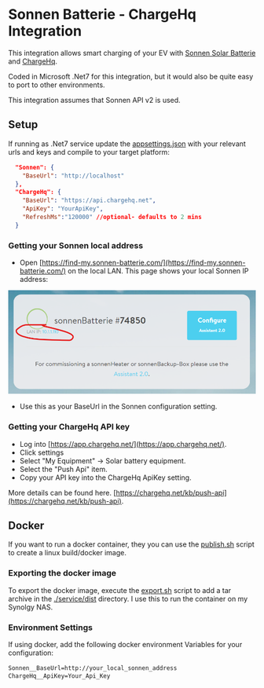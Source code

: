 # Sonnen Batterie - ChargeHq Integration

This integration allows smart charging of your EV with [Sonnen Solar Batterie](https://sonnen.com.au/) and [ChargeHq](https://chargehq.net/).

Coded in Microsoft .Net7 for this integration, but it would also be quite easy to port to other environments.

This integration assumes that Sonnen API v2 is used.

## Setup

If running as .Net7 service update the [appsettings.json](./service/appsettings.json) with your relevant urls and keys and compile to your target
platform:

```json
  "Sonnen": {
    "BaseUrl": "http://localhost"
  },
  "ChargeHq": {
    "BaseUrl": "https://api.chargehq.net",
    "ApiKey": "YourApiKey",
    "RefreshMs":"120000" //optional- defaults to 2 mins
  }

```

### Getting your Sonnen local address

- Open [https://find-my.sonnen-batterie.com/](https://find-my.sonnen-batterie.com/) on the local LAN. This page shows your local Sonnen IP address:

![image](./assets/sonnenDash.png)

- Use this as your BaseUrl in the Sonnen configuration setting.

### Getting your ChargeHq API key

- Log into [https://app.chargehq.net/](https://app.chargehq.net/).
- Click settings
- Select "My Equipment" -> Solar battery equipment.
- Select the "Push Api" item.
- Copy your API key into the ChargeHq ApiKey setting.

More details can be found here. [https://chargehq.net/kb/push-api](https://chargehq.net/kb/push-api).

## Docker

If you want to run a docker container, they you can use the [publish.sh](./service/publish.sh) script to create a linux build/docker image.

### Exporting the docker image

To export the docker image, execute the [export.sh](./service/export.sh) script to add a tar archive in the [./service/dist](./service/dist/)
directory. I use this to run the container on my Synolgy NAS.

### Environment Settings

If using docker, add the following docker environment Variables for your configuration:

```docker
Sonnen__BaseUrl=http://your_local_sonnen_address
ChargeHq__ApiKey=Your_Api_Key

```
